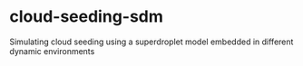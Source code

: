 # cloud-seeding-sdm
Simulating cloud seeding using a superdroplet model embedded in different dynamic environments
